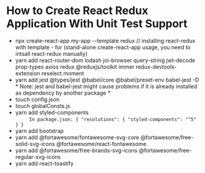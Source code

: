 # How to Create React Redux Application With Unit Test Support 
- npx create-react-app my-app --template redux        // installing react-redux with template - for (stand-alone create-react-app usage, you need to intsall react-redux manually) 
- yarn add react-router-dom lodash joi-browser query-string jwt-decode prop-types axios redux @reduxjs/toolkit immer redux-devtools-extension reselect moment
- yarn add jest @types/jest @babel/core @babel/preset-env babel-jest -D    * Note: jest and babel-jest might cause problems if it is already installed as dependency by another package *
- touch config.json
- touch globalConsts.js
- yarn add styled-components\
`      In package.json:
      {
        "resolutions": {
          "styled-components": "^5"
        }
      }
`
- yarn add bootstrap
- yarn add @fortawesome/fontawesome-svg-core @fortawesome/free-solid-svg-icons @fortawesome/react-fontawesome
- yarn add @fortawesome/free-brands-svg-icons @fortawesome/free-regular-svg-icons
- yarn add react-toastify
